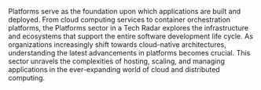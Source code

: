 Platforms serve as the foundation upon which applications are built and deployed. From cloud computing services to container orchestration platforms, the Platforms sector in a Tech Radar explores the infrastructure and ecosystems that support the entire software development life cycle. As organizations increasingly shift towards cloud-native architectures, understanding the latest advancements in platforms becomes crucial. This sector unravels the complexities of hosting, scaling, and managing applications in the ever-expanding world of cloud and distributed computing.<br>
